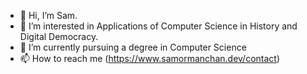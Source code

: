 - 👋 Hi, I’m Sam.
- 👀 I’m interested in Applications of Computer Science in History and Digital Democracy.
- 🌱 I’m currently pursuing a degree in Computer Science
- 📫 How to reach me (https://www.samormanchan.dev/contact)

<!---
SJO-C/SJO-C is a ✨ special ✨ repository because its `README.md` (this file) appears on your GitHub profile.
You can click the Preview link to take a look at your changes.
--->
